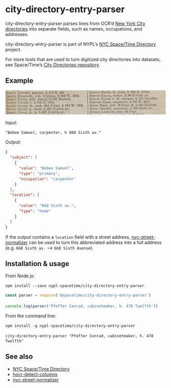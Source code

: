# city-directory-entry-parser

city-directory-entry-parser parses lines from OCR’d [New York City directories](https://digitalcollections.nypl.org/search/index?utf8=%E2%9C%93&keywords=city+directories) into separate fields, such as names, occupations, and addresses.

city-directory-entry-parser is part of NYPL’s [NYC Space/Time Directory](http://spacetime.nypl.org) project.

For more tools that are used to turn digitized city directories into datasets, see Space/Time’s [City Directories repository](https://github.com/nypl-spacetime/city-directories).

## Example

![](example.jpg)

Input:

    "Bebee Samuel, carpenter, h 668 Sixth av."

Output:

```json
{
  "subject": [
    {
      "value": "Bebee Samuel",
      "type": "primary",
      "occupation": "carpenter"
    }
  ],
  "location": [
    {
      "value": "668 Sixth av.",
      "type": "home"
    }
  ]
}
```

If the output contains a `location` field with a street address, [nyc-street-normalizer](https://github.com/nypl-spacetime/nyc-street-normalizer) can be used to turn this abbreviated address into a full address (e.g. `668 Sixth av.` ⟶ `668 Sixth Avenue`).

## Installation & usage

From Node.js:

    npm install --save nypl-spacetime/city-directory-entry-parser

```js
const parser = require('@spacetime/city-directory-entry-parser')

console.log(parser('Pfeffer Conrad, cabinetmaker, h. 478 Twelfth'))
```

From the command line:

    npm install -g nypl-spacetime/city-directory-entry-parser

    city-directory-entry-parser "Pfeffer Conrad, cabinetmaker, h. 478 Twelfth"

## See also

  - [NYC Space/Time Directory](http://spacetime.nypl.org)
  - [hocr-detect-columns](https://github.com/nypl-spacetime/hocr-detect-columns)
  - [nyc-street-normalizer](https://github.com/nypl-spacetime/nyc-street-normalizer)
